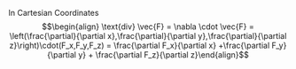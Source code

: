 In Cartesian Coordinates
$$\begin{align} \text{div} \vec{F} = \nabla \cdot \vec{F} = \left(\frac{\partial}{\partial x},\frac{\partial}{\partial y},\frac{\partial}{\partial z}\right)\cdot(F_x,F_y,F_z) = \frac{\partial F_x}{\partial x} +\frac{\partial F_y}{\partial y} + \frac{\partial F_z}{\partial z}\end{align}$$